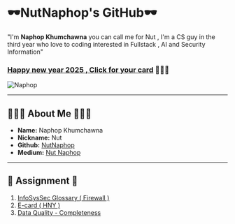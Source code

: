 # 🕶️NutNaphop's GitHub🕶️
"I'm **Naphop Khumchawna** you can call me for Nut , I'm a CS guy in the third year who love to coding interested in Fullstack , AI and Security Information"
### [Happy new year 2025 , Click for your card](e-card-hny.md) 🎉🎉🎉
![Naphop](./img/img.png)

---

## 👨🏻‍💻 About Me 👨🏻‍💻 

- **Name:** Naphop Khumchawna
- **Nickname:** Nut
- **Github:** [NutNaphop](https://github.com/NutNaphop)
- **Medium:** [Nut Naphop](https://medium.com/@nutnaphop)

---
## 📃 Assignment 📃

1. [InfoSysSec Glossary ( Firewall )](firewall.md)
2. [E-card ( HNY )](e-card-hny.md)
3. [Data Quality - Completeness](completeness.md)
